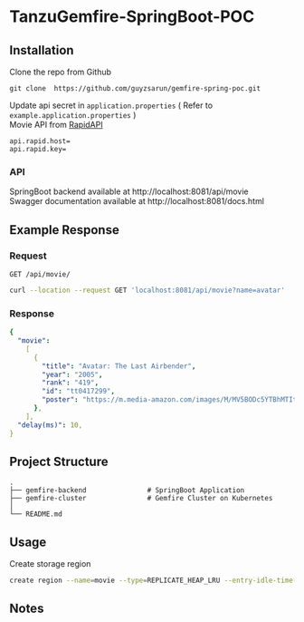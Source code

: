 # TanzuGemfire-SpringBoot-POC

## Installation

Clone the repo from Github

```
git clone  https://github.com/guyzsarun/gemfire-spring-poc.git
```

Update api secret in `application.properties` ( Refer to `example.application.properties` )<br>
Movie API from [RapidAPI](https://rapidapi.com/apidojo/api/imdb8/)

```
api.rapid.host=
api.rapid.key=
```

### API

SpringBoot backend available at http://localhost:8081/api/movie <br>
Swagger documentation available at http://localhost:8081/docs.html

## Example Response

### Request

`GET /api/movie/`

```sh
curl --location --request GET 'localhost:8081/api/movie?name=avatar'
```

### Response

```yaml
{
  "movie":
    [
      {
        "title": "Avatar: The Last Airbender",
        "year": "2005",
        "rank": "419",
        "id": "tt0417299",
        "poster": "https://m.media-amazon.com/images/M/MV5BODc5YTBhMTItMjhkNi00ZTIxLWI0YjAtNTZmOTY0YjRlZGQ0XkEyXkFqcGdeQXVyODUwNjEzMzg@._V1_.jpg",
      },
    ],
  "delay(ms)": 10,
}
```

## Project Structure

    .
    ├── gemfire-backend               # SpringBoot Application
    ├── gemfire-cluster               # Gemfire Cluster on Kubernetes
    │
    └── README.md

## Usage

Create storage region

```sh
create region --name=movie --type=REPLICATE_HEAP_LRU --entry-idle-time-expiration=3600 --enable-statistics
```

## Notes
